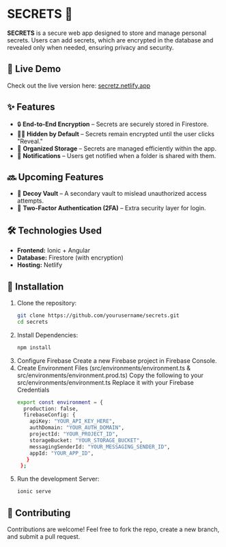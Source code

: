 # SECRETS 🔐  

**SECRETS** is a secure web app designed to store and manage personal secrets. Users can add secrets, which are encrypted in the database and revealed only when needed, ensuring privacy and security.  

## 🚀 Live Demo  
Check out the live version here: [secretz.netlify.app](https://secretz.netlify.app)  

## ✨ Features  
- 🔒 **End-to-End Encryption** – Secrets are securely stored in Firestore.  
- 🕵️‍♂️ **Hidden by Default** – Secrets remain encrypted until the user clicks "Reveal."  
- 📂 **Organized Storage** – Secrets are managed efficiently within the app.  
- 🔔 **Notifications** – Users get notified when a folder is shared with them.  

## 🔜 Upcoming Features  
- 🛑 **Decoy Vault** – A secondary vault to mislead unauthorized access attempts.  
- 🔑 **Two-Factor Authentication (2FA)** – Extra security layer for login.  

## 🛠 Technologies Used  
- **Frontend:** Ionic + Angular  
- **Database:** Firestore (with encryption)  
- **Hosting:** Netlify  

## 📌 Installation  

1. Clone the repository:  
   ```sh
   git clone https://github.com/yourusername/secrets.git
   cd secrets
2. Install Dependencies:
   ```sh
   npm install
3. Configure Firebase
   Create a new Firebase project in Firebase Console.
4. Create Environment Files (src/environments/environment.ts & src/environments/environment.prod.ts)
   Copy the following to your src/environments/environment.ts
   Replace it with your Firebase Credentials
   ```sh
   export const environment = {
     production: false,
     firebaseConfig: {
       apiKey: "YOUR_API_KEY_HERE",
       authDomain: "YOUR_AUTH_DOMAIN",
       projectId: "YOUR_PROJECT_ID",
       storageBucket: "YOUR_STORAGE_BUCKET",
       messagingSenderId: "YOUR_MESSAGING_SENDER_ID",
       appId: "YOUR_APP_ID",
      }
    };
3. Run the development Server:
   ```sh
   ionic serve

## 📢 Contributing
Contributions are welcome! Feel free to fork the repo, create a new branch, and submit a pull request.
